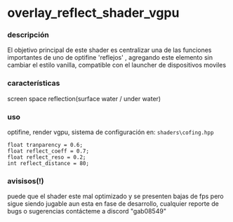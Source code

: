 # overlay_reflect_shader_vgpu

### descripción 
El objetivo principal de este shader es centralizar una de las funciones importantes de uno de optifine 'reflejos' , agregando este elemento sin cambiar el estilo vanilla, compatible con el launcher de dispositivos moviles

### características
screen space reflection(surface water / under water) 

### uso
optifine, 
render vgpu, 
sistema de configuración en: `shaders\cofing.hpp`

```
float tranparency = 0.6;
float reflect_coeff = 0.7;
float reflect_reso = 0.2;
int reflect_distance = 80;
```
### avisisos(!)
puede que el shader este mal optimizado y se presenten bajas de fps pero sigue siendo jugable
aun esta en fase de desarrollo, cualquier reporte de bugs o sugerencias contácteme a discord "gab08549" 

